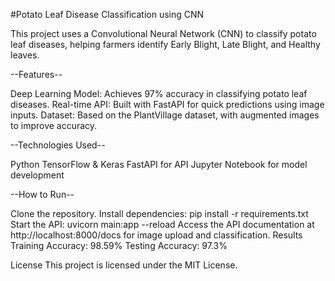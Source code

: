 #Potato Leaf Disease Classification using CNN


This project uses a Convolutional Neural Network (CNN) to classify potato leaf diseases, helping farmers identify Early Blight, Late Blight, and Healthy leaves.

--Features--

Deep Learning Model: Achieves 97% accuracy in classifying potato leaf diseases.
Real-time API: Built with FastAPI for quick predictions using image inputs.
Dataset: Based on the PlantVillage dataset, with augmented images to improve accuracy.

--Technologies Used--

Python
TensorFlow & Keras
FastAPI for API
Jupyter Notebook for model development

--How to Run--

Clone the repository.
Install dependencies: pip install -r requirements.txt
Start the API: uvicorn main:app --reload
Access the API documentation at http://localhost:8000/docs for image upload and classification.
Results
Training Accuracy: 98.59%
Testing Accuracy: 97.3%


License
This project is licensed under the MIT License.

